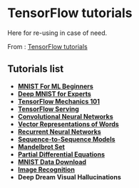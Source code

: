 # TensorFlow tutorials

Here for re-using in case of need.

From : [TensorFlow tutorials](https://www.tensorflow.org/versions/r0.7/tutorials/index.html)

## Tutorials list

+ [__MNIST For ML Beginners__](https://www.tensorflow.org/versions/r0.7/tutorials/mnist/beginners/index.html)
+ [__Deep MNIST for Experts__](https://www.tensorflow.org/versions/r0.7/tutorials/mnist/pros/index.html)
+ [__TensorFlow Mechanics 101__](https://www.tensorflow.org/versions/r0.7/tutorials/mnist/tf/index.html)
+ [__TensorFlow Serving__](https://tensorflow.github.io/serving/serving_basic)
+ [__Convolutional Neural Networks__](https://www.tensorflow.org/versions/r0.7/tutorials/deep_cnn/index.html)
+ [__Vector Representations of Words__](https://www.tensorflow.org/versions/r0.7/tutorials/word2vec/index.html)
+ [__Recurrent Neural Networks__](https://www.tensorflow.org/versions/r0.7/tutorials/recurrent/index.html)
+ [__Sequence-to-Sequence Models__](https://www.tensorflow.org/versions/r0.7/tutorials/seq2seq/index.html)
+ [__Mandelbrot Set__](https://www.tensorflow.org/versions/r0.7/tutorials/mandelbrot/index.html)
+ [__Partial Differential Equations__](https://www.tensorflow.org/versions/r0.7/tutorials/pdes/index.html)
+ [__MNIST Data Download__](https://www.tensorflow.org/versions/r0.7/tutorials/mnist/download/index.html)
+ [__Image Recognition__](https://www.tensorflow.org/versions/r0.7/tutorials/image_recognition/index.html)
+ __Deep Dream Visual Hallucinations__